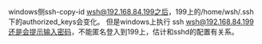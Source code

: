 windows侧ssh-copy-id wsh@192.168.84.199之后，199上的/home/wsh/.ssh下的authorized_keys会变化。
但是windows上执行 ssh wsh@192.168.84.199还是会提示输入密码，不能匿名登入到199上，估计和sshd的配置有关系。
